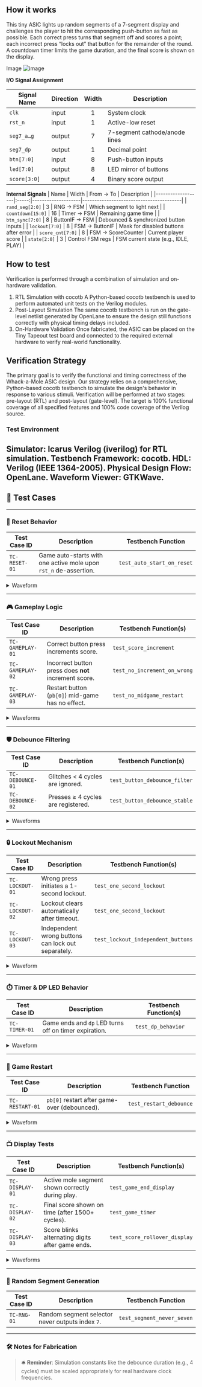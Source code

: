 <!---

This file is used to generate your project datasheet. Please fill in the information below and delete any unused
sections.

You can also include images in this folder and reference them in the markdown. Each image must be less than
512 kb in size, and the combined size of all images must be less than 1 MB.
-->

## How it works

This tiny ASIC lights up random segments of a 7-segment display and challenges the player to hit the corresponding push-button as fast as possible. Each correct press turns that segment off and scores a point; each incorrect press “locks out” that button for the remainder of the round. A countdown timer limits the game duration, and the final score is shown on the display.

Image
![image](https://github.com/user-attachments/assets/8d61c803-3c48-4858-84d8-b377c431ce2d)


**I/O Signal Assignment**

| Signal Name  | Direction | Width | Description                     |
|--------------|-----------|:-----:|---------------------------------|
| `clk`        | input     | 1     | System clock     |
| `rst_n`      | input     | 1     | Active-low reset                |
| `seg7_a…g`   | output    | 7     | 7-segment cathode/anode lines   |
| `seg7_dp`    | output    | 1     | Decimal point                   |
| `btn[7:0]`   | input     | 8     | Push-button inputs              |
| `led[7:0]`   | output    | 8     | LED mirror of buttons           |
| `score[3:0]` | output    | 4     | Binary score output             |

**Internal Signals**
| Name              | Width | From → To          | Description                             |
|-------------------|:-----:|--------------------|-----------------------------------------|
| `rand_seg[2:0]`   | 3     | RNG → FSM          | Which segment to light next             |
| `countdown[15:0]` | 16    | Timer → FSM        | Remaining game time                     |
| `btn_sync[7:0]`   | 8     | ButtonIF → FSM     | Debounced & synchronized button inputs  |
| `lockout[7:0]`    | 8     | FSM → ButtonIF     | Mask for disabled buttons after error   |
| `score_cnt[7:0]`  | 8     | FSM → ScoreCounter | Current player score                    |
| `state[2:0]`      | 3     | Control FSM regs   | FSM current state (e.g., IDLE, PLAY)    |

## How to test
Verification is performed through a combination of simulation and on-hardware validation.
1. RTL Simulation with cocotb
A Python-based cocotb testbench is used to perform automated unit tests on the Verilog modules.
2. Post-Layout Simulation
The same cocotb testbench is run on the gate-level netlist generated by OpenLane to ensure the design still functions correctly with physical timing delays included.
3. On-Hardware Validation
Once fabricated, the ASIC can be placed on the Tiny Tapeout test board and connected to the required external hardware to verify real-world functionality.


## Verification Strategy
The primary goal is to verify the functional and timing correctness of the Whack-a-Mole ASIC design. Our strategy relies on a comprehensive, Python-based cocotb testbench to simulate the design's behavior in response to various stimuli. Verification will be performed at two stages: pre-layout (RTL) and post-layout (gate-level). The target is 100% functional coverage of all specified features and 100% code coverage of the Verilog source.
### Test Environment
Simulator: Icarus Verilog (iverilog) for RTL simulation.
Testbench Framework: cocotb.
HDL: Verilog (IEEE 1364-2005).
Physical Design Flow: OpenLane.
Waveform Viewer: GTKWave.
---

## 🧾 Test Cases

---

### 🔄 Reset Behavior

| Test Case ID     | Description                                                              | Testbench Function             |
|------------------|--------------------------------------------------------------------------|--------------------------------|
| `TC-RESET-01`    | Game auto-starts with one active mole upon `rst_n` de-assertion.         | `test_auto_start_on_reset`     |

<details>
<summary>Waveform</summary>
<img width="778" height="400" src="https://github.com/user-attachments/assets/15403f5f-2ed0-490e-bcee-a6d91f55349f" alt="Auto restart after reset" />
</details>

---

### 🎮 Gameplay Logic

| Test Case ID        | Description                                                                 | Testbench Function(s)                        |
|---------------------|-----------------------------------------------------------------------------|----------------------------------------------|
| `TC-GAMEPLAY-01`    | Correct button press increments score.                                     | `test_score_increment`                       |
| `TC-GAMEPLAY-02`    | Incorrect button press does **not** increment score.                        | `test_no_increment_on_wrong`                |
| `TC-GAMEPLAY-03`    | Restart button (`pb[0]`) mid-game has no effect.                            | `test_no_midgame_restart`                   |

<details><summary>Waveforms</summary>

- **TC-GAMEPLAY-01**  
  <img width="1922" height="776" src="https://github.com/user-attachments/assets/fae9870d-2a66-4280-b2ad-f36413ae1ea2" />

- **TC-GAMEPLAY-02**  
  <img width="934" height="310" src="https://github.com/user-attachments/assets/8fc22b56-0c03-4778-8d5d-eea7b2bc850e" />

- **TC-GAMEPLAY-03**  
  <img width="921" height="288" src="https://github.com/user-attachments/assets/0f1d8f66-a771-47b0-bd39-ddd0e81c6639" />

</details>

---

### 🛡️ Debounce Filtering

| Test Case ID        | Description                                                                 | Testbench Function(s)                        |
|---------------------|-----------------------------------------------------------------------------|----------------------------------------------|
| `TC-DEBOUNCE-01`    | Glitches < 4 cycles are ignored.                                             | `test_button_debounce_filter`                |
| `TC-DEBOUNCE-02`    | Presses ≥ 4 cycles are registered.                                           | `test_button_debounce_stable`                |

<details><summary>Waveforms</summary>

- **TC-DEBOUNCE-01**  
  <img width="853" height="372" src="https://github.com/user-attachments/assets/da7667fa-0f97-4bdd-a543-252c62a00912" />

- **TC-DEBOUNCE-02**  
  <img width="954" height="361" src="https://github.com/user-attachments/assets/5a8c4ac3-fbac-455e-bf48-3537136af312" />

</details>

---

### 🔒 Lockout Mechanism

| Test Case ID        | Description                                                                 | Testbench Function(s)                        |
|---------------------|-----------------------------------------------------------------------------|----------------------------------------------|
| `TC-LOCKOUT-01`     | Wrong press initiates a 1-second lockout.                                   | `test_one_second_lockout`                    |
| `TC-LOCKOUT-02`     | Lockout clears automatically after timeout.                                 | `test_one_second_lockout`                    |
| `TC-LOCKOUT-03`     | Independent wrong buttons can lock out separately.                          | `test_lockout_independent_buttons`           |

<details>
<summary>Waveform</summary>
<img width="810" height="421" src="https://github.com/user-attachments/assets/b59647a7-043e-4a21-afb9-73bcc9320e61" />
</details>

---

### ⏱️ Timer & DP LED Behavior

| Test Case ID        | Description                                                                 | Testbench Function(s)                        |
|---------------------|-----------------------------------------------------------------------------|----------------------------------------------|
| `TC-TIMER-01`       | Game ends and `dp` LED turns off on timer expiration.                       | `test_dp_behavior`                           |

<details>
<summary>Waveform</summary>
<img width="681" height="256" src="https://github.com/user-attachments/assets/5c17c96e-8e9d-412f-9190-3b4d2363f79e" />
</details>

---

### 🔁 Game Restart

| Test Case ID        | Description                                                                 | Testbench Function                           |
|---------------------|-----------------------------------------------------------------------------|----------------------------------------------|
| `TC-RESTART-01`     | `pb[0]` restart after game-over (debounced).                                | `test_restart_debounce`                      |

<details>
<summary>Waveform</summary>
<img width="937" height="284" src="https://github.com/user-attachments/assets/778c3e84-0743-47c2-bb90-747dcddd6c30" />
</details>

---

### 📺 Display Tests

| Test Case ID        | Description                                                                 | Testbench Function(s)                        |
|---------------------|-----------------------------------------------------------------------------|----------------------------------------------|
| `TC-DISPLAY-01`     | Active mole segment shown correctly during play.                            | `test_game_end_display`                      |
| `TC-DISPLAY-02`     | Final score shown on time (after 1500+ cycles).                             | `test_game_timer`                            |
| `TC-DISPLAY-03`     | Score blinks alternating digits after game ends.                            | `test_score_rollover_display`                |

<details><summary>Waveforms</summary>

- **TC-DISPLAY-01**  
  <img width="773" height="370" src="https://github.com/user-attachments/assets/d5042d94-f05e-4efa-bcc5-02c9dcb0912a" />

- **TC-DISPLAY-02**  
  <img width="837" height="380" src="https://github.com/user-attachments/assets/ad84bce6-677e-4f93-86b3-72fc60e7a43a" />

- **TC-DISPLAY-03**  
  <img width="758" height="138" src="https://github.com/user-attachments/assets/4999b4cd-bf0e-467b-a842-7b8e58cd2c24" />

</details>

---

### 🎲 Random Segment Generation

| Test Case ID        | Description                                                                 | Testbench Function                           |
|---------------------|-----------------------------------------------------------------------------|----------------------------------------------|
| `TC-RNG-01`         | Random segment selector never outputs index `7`.                            | `test_segment_never_seven`                   |

---

### 🛠️ Notes for Fabrication

> 🛎️ **Reminder**: Simulation constants like the debounce duration (e.g., 4 cycles) must be scaled appropriately for real hardware clock frequencies.
